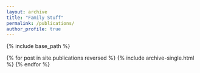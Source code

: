 ```yaml
---
layout: archive
title: "Family Stuff"
permalink: /publications/
author_profile: true
---
```


{% include base_path %}

{% for post in site.publications reversed %}
  {% include archive-single.html %}
{% endfor %}
